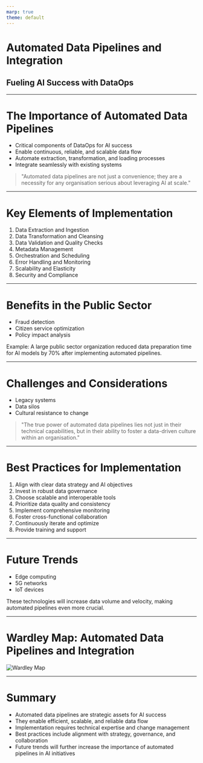 ```yaml
---
marp: true
theme: default
---
```


# Automated Data Pipelines and Integration
## Fueling AI Success with DataOps

---

# The Importance of Automated Data Pipelines

- Critical components of DataOps for AI success
- Enable continuous, reliable, and scalable data flow
- Automate extraction, transformation, and loading processes
- Integrate seamlessly with existing systems

> "Automated data pipelines are not just a convenience; they are a necessity for any organisation serious about leveraging AI at scale."

---

# Key Elements of Implementation

1. Data Extraction and Ingestion
2. Data Transformation and Cleansing
3. Data Validation and Quality Checks
4. Metadata Management
5. Orchestration and Scheduling
6. Error Handling and Monitoring
7. Scalability and Elasticity
8. Security and Compliance

---

# Benefits in the Public Sector

- Fraud detection
- Citizen service optimization
- Policy impact analysis

Example: A large public sector organization reduced data preparation time for AI models by 70% after implementing automated pipelines.

---

# Challenges and Considerations

- Legacy systems
- Data silos
- Cultural resistance to change

> "The true power of automated data pipelines lies not just in their technical capabilities, but in their ability to foster a data-driven culture within an organisation."

---

# Best Practices for Implementation

1. Align with clear data strategy and AI objectives
2. Invest in robust data governance
3. Choose scalable and interoperable tools
4. Prioritize data quality and consistency
5. Implement comprehensive monitoring
6. Foster cross-functional collaboration
7. Continuously iterate and optimize
8. Provide training and support

---

# Future Trends

- Edge computing
- 5G networks
- IoT devices

These technologies will increase data volume and velocity, making automated pipelines even more crucial.

---

# Wardley Map: Automated Data Pipelines and Integration

![Wardley Map](https://images.wardleymaps.ai/map_86170f19-0c7d-4ab5-ae24-cd3d019ba3e8.png)

---

# Summary

- Automated data pipelines are strategic assets for AI success
- They enable efficient, scalable, and reliable data flow
- Implementation requires technical expertise and change management
- Best practices include alignment with strategy, governance, and collaboration
- Future trends will further increase the importance of automated pipelines in AI initiatives
